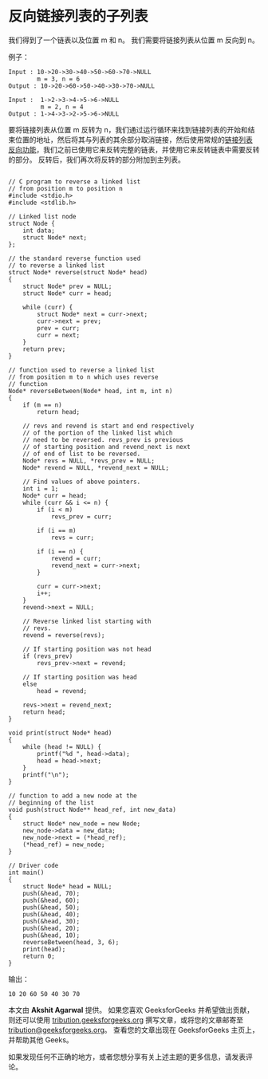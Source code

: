 # 反向链接列表的子列表

我们得到了一个链表以及位置 m 和 n。 我们需要将链接列表从位置 m 反向到 n。

例子：

```
Input : 10->20->30->40->50->60->70->NULL
        m = 3, n = 6
Output : 10->20->60->50->40->30->70->NULL

Input :  1->2->3->4->5->6->NULL 
         m = 2, n = 4
Output : 1->4->3->2->5->6->NULL

```

要将链接列表从位置 m 反转为 n，我们通过运行循环来找到链接列表的开始和结束位置的地址，然后将其与列表的其余部分取消链接，然后使用常规的[链接列表 反向功能](https://www.geeksforgeeks.org/reverse-a-linked-list/)，我们之前已使用它来反转完整的链表，并使用它来反转链表中需要反转的部分。 反转后，我们再次将反转的部分附加到主列表。

```

// C program to reverse a linked list 
// from position m to position n 
#include <stdio.h> 
#include <stdlib.h> 

// Linked list node 
struct Node { 
    int data; 
    struct Node* next; 
}; 

// the standard reverse function used 
// to reverse a linked list 
struct Node* reverse(struct Node* head) 
{ 
    struct Node* prev = NULL;     
    struct Node* curr = head; 

    while (curr) { 
        struct Node* next = curr->next; 
        curr->next = prev; 
        prev = curr; 
        curr = next; 
    } 
    return prev; 
} 

// function used to reverse a linked list 
// from position m to n which uses reverse 
// function 
Node* reverseBetween(Node* head, int m, int n) 
{ 
    if (m == n) 
        return head; 

    // revs and revend is start and end respectively 
    // of the portion of the linked list which 
    // need to be reversed. revs_prev is previous 
    // of starting position and revend_next is next 
    // of end of list to be reversed. 
    Node* revs = NULL, *revs_prev = NULL; 
    Node* revend = NULL, *revend_next = NULL; 

    // Find values of above pointers. 
    int i = 1; 
    Node* curr = head; 
    while (curr && i <= n) { 
        if (i < m) 
            revs_prev = curr; 

        if (i == m) 
            revs = curr; 

        if (i == n) { 
            revend = curr; 
            revend_next = curr->next; 
        } 

        curr = curr->next; 
        i++; 
    } 
    revend->next = NULL; 

    // Reverse linked list starting with 
    // revs. 
    revend = reverse(revs); 

    // If starting position was not head 
    if (revs_prev) 
        revs_prev->next = revend; 

    // If starting position was head 
    else
        head = revend; 

    revs->next = revend_next; 
    return head; 
} 

void print(struct Node* head) 
{ 
    while (head != NULL) { 
        printf("%d ", head->data); 
        head = head->next; 
    } 
    printf("\n"); 
} 

// function to add a new node at the 
// beginning of the list 
void push(struct Node** head_ref, int new_data) 
{ 
    struct Node* new_node = new Node; 
    new_node->data = new_data; 
    new_node->next = (*head_ref); 
    (*head_ref) = new_node; 
} 

// Driver code 
int main() 
{ 
    struct Node* head = NULL; 
    push(&head, 70); 
    push(&head, 60); 
    push(&head, 50); 
    push(&head, 40); 
    push(&head, 30); 
    push(&head, 20); 
    push(&head, 10); 
    reverseBetween(head, 3, 6); 
    print(head); 
    return 0; 
} 

```

输出：

```
10 20 60 50 40 30 70 
```

本文由 **Akshit Agarwal** 提供。 如果您喜欢 GeeksforGeeks 并希望做出贡献，则还可以使用 [tribution.geeksforgeeks.org](http://www.contribute.geeksforgeeks.org) 撰写文章，或将您的文章邮寄至 tribution@geeksforgeeks.org。 查看您的文章出现在 GeeksforGeeks 主页上，并帮助其他 Geeks。

如果发现任何不正确的地方，或者您想分享有关上述主题的更多信息，请发表评论。

